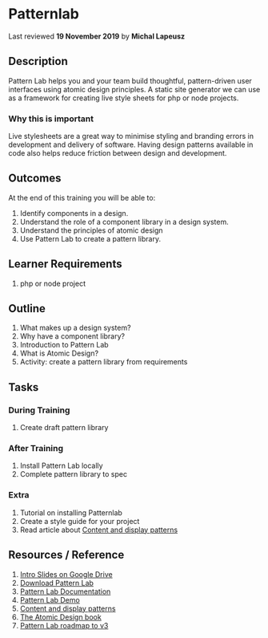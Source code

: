 # Patternlab
Last reviewed **19 November 2019** by **Michal Lapeusz**

## Description
Pattern Lab helps you and your team build thoughtful, pattern-driven user interfaces using atomic design principles. A static site generator we can use as a framework for creating live style sheets for php or node projects.
### Why this is important
Live stylesheets are a great way to minimise styling and branding errors in development and delivery of software. Having design patterns available in code also helps reduce friction between design and development.

## Outcomes

At the end of this training you will be able to:
1. Identify components in a design.
1. Understand the role of a component library in a design system.
1. Understand the principles of atomic design
1. Use Pattern Lab to create a pattern library.

## Learner Requirements

1. php or node project

## Outline

1. What makes up a design system?
1. Why have a component library?
1. Introduction to Pattern Lab
1. What is Atomic Design?
1. Activity: create a pattern library from requirements

## Tasks

### During Training
1. Create draft pattern library

### After Training
1. Install Pattern Lab locally
1. Complete pattern library to spec

### Extra

1. Tutorial on installing Patternlab
1. Create a style guide for your project
1. Read article about [Content and display patterns](http://bradfrost.com/blog/link/content-and-display-patterns/)

## Resources / Reference

1. [Intro Slides on Google Drive](https://docs.google.com/presentation/d/1KoJ2tg-W00fvmzL8R3pLE3eYuDYDnM8PeXiz1UVeEqs/edit?usp=sharing)
1. [Download Pattern Lab](http://patternlab.io/download.html)
1. [Pattern Lab Documentation](http://patternlab.io/docs/index.html)
1. [Pattern Lab Demo](http://demo.patternlab.io/)
1. [Content and display patterns](http://bradfrost.com/blog/link/content-and-display-patterns/)
1. [The Atomic Design book](http://atomicdesign.bradfrost.com/ )
1. [Pattern Lab roadmap to v3](https://github.com/pattern-lab/patternlab-node/issues/983)
